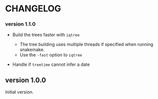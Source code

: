 # CHANGELOG

### version 1.1.0
+ Build the trees faster with `iqtree`
  - The tree building uses multiple threads if specified when running snakemake.
  - Use the `-fast` option to `iqtree`

+ Handle if `treetime` cannot infer a date

## version 1.0.0
Initial version.
